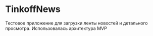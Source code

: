# TinkoffNews
Тестовое приложение для загрузки ленты новостей и детального просмотра. Использовалась архитектура MVP
